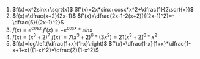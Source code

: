 1. $f(x)=x^2sinx+\sqrt{x}$
	$f'(x)=2x*sinx+cosx*x^2+\dfrac{1}{2\sqrt{x}}$ 
2. $f(x)=\dfrac{x+2}{2x-1}$
	$f'(x)=\dfrac{2x-1-2(x+2)}{(2x-1)^2}=-\dfrac{5}{(2x-1)^2}$
3. $f(x)=e^{cosx}$
	$f'(x)=-e^{cosx}*sinx$
4. $f(x)=(x^3+2)^7$
	$f(x)'=7(x^3+2)^6*(3x^2)=21(x^3+2)^6*x^2$
5. $f(x)=log\left(\dfrac{1+x}{1-x}\right)$ 
	$f'(x)=\dfrac{1-x}{1+x}*\dfrac{1-x+1+x}{(1-x)^2}=\dfrac{2}{1-x^2}$
